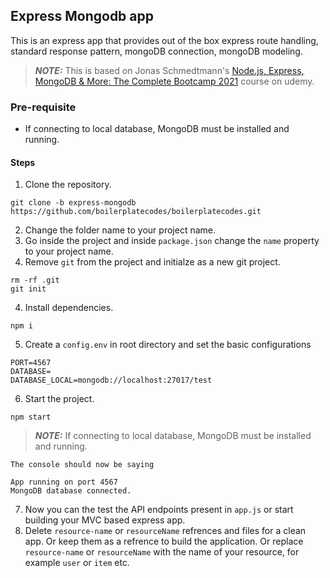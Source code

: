 ## Express Mongodb app
This is an express app that provides out of the box express route handling, standard response pattern, mongoDB connection, mongoDB modeling.

> **_NOTE:_** This is based on Jonas Schmedtmann's [Node.js, Express, MongoDB & More: The Complete Bootcamp 2021](https://www.udemy.com/course/nodejs-express-mongodb-bootcamp/) course on udemy.

### Pre-requisite
- If connecting to local database, MongoDB must be installed and running.

#### Steps
1. Clone the repository.
```
git clone -b express-mongodb https://github.com/boilerplatecodes/boilerplatecodes.git
```
2. Change the folder name to your project name. 
3. Go inside the project and inside `package.json` change the `name` property to your project name.
4. Remove `git` from the project and initialze as a new git project.
```
rm -rf .git
git init
```
4. Install dependencies.
```
npm i
```
5. Create a `config.env` in root directory and set the basic configurations
```
PORT=4567
DATABASE=
DATABASE_LOCAL=mongodb://localhost:27017/test
``` 
6. Start the project.
```
npm start
```
> **_NOTE:_**  If connecting to local database, MongoDB must be installed and running.

    The console should now be saying
```
App running on port 4567
MongoDB database connected.
```

7. Now you can the test the API endpoints present in `app.js` or start building your MVC based express app.
8. Delete `resource-name` or `resourceName` refrences and files for a clean app. Or keep them as a refrence to build the application. Or replace `resource-name` or `resourceName` with the name of your resource, for example `user` or `item` etc.
